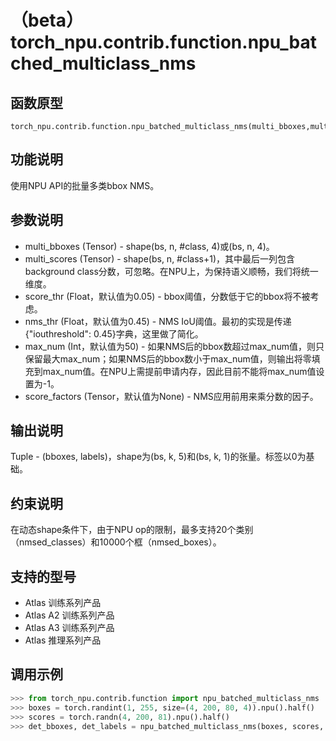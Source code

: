 # （beta）torch_npu.contrib.function.npu_batched_multiclass_nms

## 函数原型

```
torch_npu.contrib.function.npu_batched_multiclass_nms(multi_bboxes,multi_scores,score_thr=0.05,nms_thr=0.45,max_num=50,score_factors=None):
```

## 功能说明

使用NPU API的批量多类bbox NMS。

## 参数说明

- multi_bboxes (Tensor) - shape(bs, n, \#class, 4)或(bs, n, 4)。
- multi_scores (Tensor) - shape(bs, n, \#class+1)，其中最后一列包含background class分数，可忽略。在NPU上，为保持语义顺畅，我们将统一维度。
- score_thr (Float，默认值为0.05) - bbox阈值，分数低于它的bbox将不被考虑。
- nms_thr (Float，默认值为0.45) - NMS IoU阈值。最初的实现是传递\{"iouthreshold": 0.45\}字典，这里做了简化。
- max_num (Int，默认值为50) - 如果NMS后的bbox数超过max_num值，则只保留最大max_num；如果NMS后的bbox数小于max_num值，则输出将零填充到max_num值。在NPU上需提前申请内存，因此目前不能将max_num值设置为-1。
- score_factors (Tensor，默认值为None) - NMS应用前用来乘分数的因子。

## 输出说明

Tuple - (bboxes, labels)，shape为(bs, k, 5)和(bs, k, 1)的张量。标签以0为基础。

## 约束说明

在动态shape条件下，由于NPU op的限制，最多支持20个类别（nmsed_classes）和10000个框（nmsed_boxes）。

## 支持的型号

- <term>Atlas 训练系列产品</term>
- <term>Atlas A2 训练系列产品</term>
- <term>Atlas A3 训练系列产品</term>
- <term>Atlas 推理系列产品</term>

## 调用示例

```python
>>> from torch_npu.contrib.function import npu_batched_multiclass_nms
>>> boxes = torch.randint(1, 255, size=(4, 200, 80, 4)).npu().half()
>>> scores = torch.randn(4, 200, 81).npu().half()
>>> det_bboxes, det_labels = npu_batched_multiclass_nms(boxes, scores, score_thr=0.3, nms_thr=0.5, max_num=3)
```

